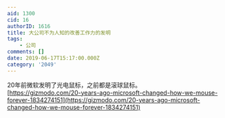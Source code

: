 ```yaml
---
aid: 1300
cid: 16
authorID: 1616
title: 大公司不为人知的改善工作力的发明
tags:
    - 公司
comments: []
date: 2019-06-17T15:17:00.000Z
category: '2049'
---
```


20年前微软发明了光电鼠标，之前都是滚球鼠标。  
[https://gizmodo.com/20-years-ago-microsoft-changed-how-we-mouse-forever-1834274151](https://gizmodo.com/20-years-ago-microsoft-changed-how-we-mouse-forever-1834274151)
